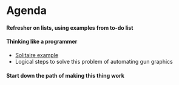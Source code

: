 # Agenda

#### Refresher on lists, using examples from to-do list

#### Thinking like a programmer

 * [Solitaire example](https://github.com/ireapps/pycar/blob/master/basics/basics_notebook.ipynb)
 * Logical steps to solve this problem of automating gun graphics

#### Start down the path of making this thing work